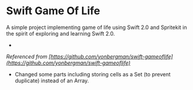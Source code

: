 # Swift Game Of Life

A simple project implementing game of life using Swift 2.0 and Spritekit in the spirit of exploring and learning Swift 2.0.

-

*Referenced from [https://github.com/yonbergman/swift-gameoflife](https://github.com/yonbergman/swift-gameoflife)*

- Changed some parts including storing cells as a Set (to prevent duplicate) instead of an Array.
